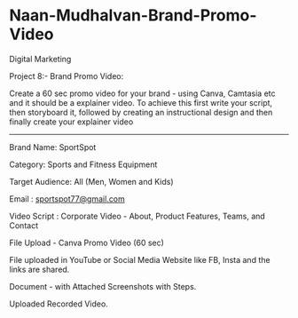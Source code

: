 # Naan-Mudhalvan-Brand-Promo-Video
Digital Marketing

Project 8:- Brand Promo Video: 

Create a 60 sec promo video for your brand - using Canva, Camtasia etc and it should be a explainer video. To achieve this first write your script, then storyboard it, followed by creating an instructional design and then finally create your explainer video

-------------------------------------------------------------


Brand Name: SportSpot

Category: Sports and Fitness Equipment

Target Audience: All (Men, Women and Kids) 

Email : sportspot77@gmail.com

Video Script : Corporate Video - About, Product Features, Teams, and Contact

File Upload - Canva Promo Video (60 sec) 

File uploaded in YouTube or Social Media Website like FB, Insta and the links are shared. 

Document - with Attached Screenshots with Steps.

Uploaded Recorded Video.  

